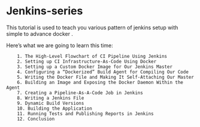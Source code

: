 # Jenkins-series
This tutorial is used to teach you various pattern of jenkins setup with simple to advance docker . 

Here’s what we are going to learn this time:

        1. The High-Level Flowchart of CI Pipeline Using Jenkins
        2. Setting up CI Infrastructure-As-Code Using Docker
        3. Setting up a Custom Docker Image for Our Jenkins Master
        4. Configuring a “Dockerized” Build Agent for Compiling Our Code
        5. Writing the Docker File and Making It Self-Attaching Our Master
        6. Building an Image and Exposing the Docker Daemon Within the Agent
        7. Creating a Pipeline-As-A-Code Job in Jenkins
        8. Writing a Jenkins File
        9. Dynamic Build Versions
        10. Building the Application
        11. Running Tests and Publishing Reports in Jenkins
        12. Conclusion
